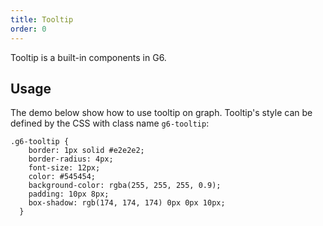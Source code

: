 ```yaml
---
title: Tooltip
order: 0
---
```


Tooltip is a built-in components in G6.

## Usage
The demo below show how to use tooltip on graph. Tooltip's style can be defined by the CSS with class name `g6-tooltip`:
```
.g6-tooltip {
    border: 1px solid #e2e2e2;
    border-radius: 4px;
    font-size: 12px;
    color: #545454;
    background-color: rgba(255, 255, 255, 0.9);
    padding: 10px 8px;
    box-shadow: rgb(174, 174, 174) 0px 0px 10px;
  }
  ```